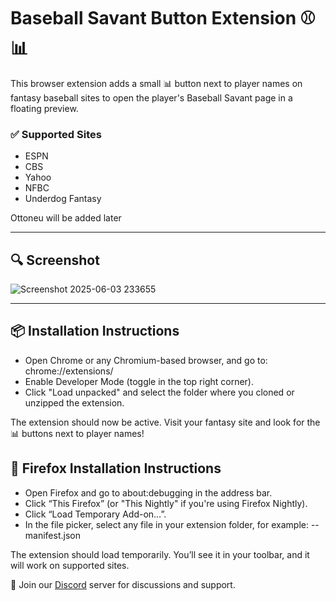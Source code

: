 # Baseball Savant Button Extension ⚾📊

This browser extension adds a small 📊 button next to player names on fantasy baseball sites to open the player's Baseball Savant page in a floating preview. 

### ✅ Supported Sites
- ESPN
- CBS 
- Yahoo
- NFBC
- Underdog Fantasy

Ottoneu will be added later

---

## 🔍 Screenshot
![Screenshot 2025-06-03 233655](https://github.com/user-attachments/assets/a285a7b3-fef2-4531-bbb2-4534500dc58e)


---

## 📦 Installation Instructions

- Open Chrome or any Chromium-based browser, and go to:
 chrome://extensions/
- Enable Developer Mode (toggle in the top right corner).
- Click "Load unpacked" and select the folder where you cloned or unzipped the extension.

The extension should now be active. Visit your fantasy site and look for the 📊 buttons next to player names!

## 🦊 Firefox Installation Instructions
- Open Firefox and go to about:debugging in the address bar.
- Click “This Firefox” (or "This Nightly" if you're using Firefox Nightly).
- Click “Load Temporary Add-on…”.
- In the file picker, select any file in your extension folder, for example:
-- manifest.json

The extension should load temporarily. You’ll see it in your toolbar, and it will work on supported sites.


🚀 Join our [Discord](https://discord.gg/QaRnaEM3) server for discussions and support.


